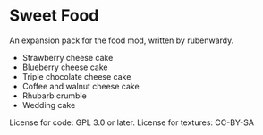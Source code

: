 Sweet Food
==========

An expansion pack for the food mod, written by rubenwardy.

* Strawberry cheese cake
* Blueberry cheese cake
* Triple chocolate cheese cake
* Coffee and walnut cheese cake
* Rhubarb crumble
* Wedding cake


License for code: GPL 3.0 or later.
License for textures: CC-BY-SA